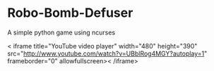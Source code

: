 Robo-Bomb-Defuser
=================

A simple python game using ncurses

< iframe title="YouTube video player" width="480" height="390" src="http://www.youtube.com/watch?v=UBblRog4MGY?autoplay=1" frameborder="0" allowfullscreen>< /iframe>

